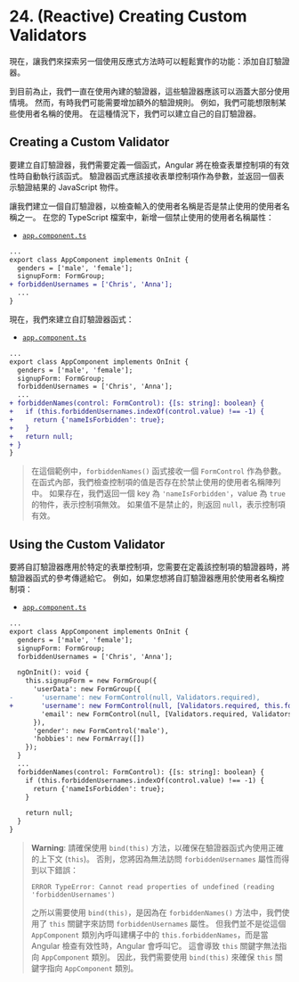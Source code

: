 # 24. (Reactive) Creating Custom Validators

現在，讓我們來探索另一個使用反應式方法時可以輕鬆實作的功能：添加自訂驗證器。

到目前為止，我們一直在使用內建的驗證器，這些驗證器應該可以涵蓋大部分使用情境。 然而，有時我們可能需要增加額外的驗證規則。 例如，我們可能想限制某些使用者名稱的使用。 在這種情況下，我們可以建立自己的自訂驗證器。

## Creating a Custom Validator

要建立自訂驗證器，我們需要定義一個函式，Angular 將在檢查表單控制項的有效性時自動執行該函式。 驗證器函式應該接收表單控制項作為參數，並返回一個表示驗證結果的 JavaScript 物件。

讓我們建立一個自訂驗證器，以檢查輸入的使用者名稱是否是禁止使用的使用者名稱之一。 在您的 TypeScript 檔案中，新增一個禁止使用的使用者名稱屬性：

- [`app.component.ts`](../../forms-reactive-app/src/app/app.component.ts)

```diff
...
export class AppComponent implements OnInit {
  genders = ['male', 'female'];
  signupForm: FormGroup;
+ forbiddenUsernames = ['Chris', 'Anna'];
  ...
}
```

現在，我們來建立自訂驗證器函式：

- [`app.component.ts`](../../forms-reactive-app/src/app/app.component.ts)

```diff
...
export class AppComponent implements OnInit {
  genders = ['male', 'female'];
  signupForm: FormGroup;
  forbiddenUsernames = ['Chris', 'Anna'];
  ...
+ forbiddenNames(control: FormControl): {[s: string]: boolean} {
+   if (this.forbiddenUsernames.indexOf(control.value) !== -1) {
+     return {'nameIsForbidden': true};
+   }
+   return null;
+ }
}
```

> 在這個範例中，`forbiddenNames()` 函式接收一個 `FormControl` 作為參數。 在函式內部，我們檢查控制項的值是否存在於禁止使用的使用者名稱陣列中。 如果存在，我們返回一個 key 為 `'nameIsForbidden'`，value 為 `true` 的物件，表示控制項無效。 如果值不是禁止的，則返回 `null`，表示控制項有效。

## Using the Custom Validator

要將自訂驗證器應用於特定的表單控制項，您需要在定義該控制項的驗證器時，將驗證器函式的參考傳遞給它。 例如，如果您想將自訂驗證器應用於使用者名稱控制項：

- [`app.component.ts`](../../forms-reactive-app/src/app/app.component.ts)

```diff
...
export class AppComponent implements OnInit {
  genders = ['male', 'female'];
  signupForm: FormGroup;
  forbiddenUsernames = ['Chris', 'Anna'];

  ngOnInit(): void {
    this.signupForm = new FormGroup({
      'userData': new FormGroup({
-       'username': new FormControl(null, Validators.required),
+       'username': new FormControl(null, [Validators.required, this.forbiddenNames.bind(this)]),
        'email': new FormControl(null, [Validators.required, Validators.email])
      }),
      'gender': new FormControl('male'),
      'hobbies': new FormArray([])
    });
  }
  ...
  forbiddenNames(control: FormControl): {[s: string]: boolean} {
    if (this.forbiddenUsernames.indexOf(control.value) !== -1) {
      return {'nameIsForbidden': true};
    }

    return null;
  }
}
```

> **Warning**:
> 請確保使用 `bind(this)` 方法，以確保在驗證器函式內使用正確的上下文 (`this`)。 否則，您將因為無法訪問 `forbiddenUsernames` 屬性而得到以下錯誤：
> ```
> ERROR TypeError: Cannot read properties of undefined (reading 'forbiddenUsernames')
> ```
> 之所以需要使用 `bind(this)`，是因為在 `forbiddenNames()` 方法中，我們使用了 `this` 關鍵字來訪問 `forbiddenUsernames` 屬性。 但我們並不是從這個 `AppComponent` 類別內呼叫建構子中的 `this.forbiddenNames`，而是當 Angular 檢查有效性時，Angular 會呼叫它。 這會導致 `this` 關鍵字無法指向 `AppComponent` 類別。 因此，我們需要使用 `bind(this)` 來確保 `this` 關鍵字指向 `AppComponent` 類別。
